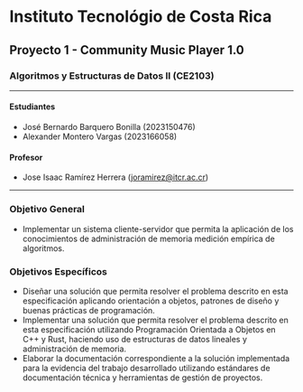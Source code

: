 # Instituto Tecnológio de Costa Rica

## Proyecto 1 - Community Music Player 1.0

### Algoritmos y Estructuras de Datos II (CE2103)

---

#### Estudiantes

- José Bernardo Barquero Bonilla (2023150476)
- Alexander Montero Vargas (2023166058)

#### Profesor

- Jose Isaac Ramírez Herrera (<joramirez@itcr.ac.cr>)

---

### Objetivo General

- Implementar un sistema cliente-servidor que permita la aplicación de los conocimientos de administración de memoria medición empírica de algoritmos.

### Objetivos Específicos

- Diseñar una solución que permita resolver el problema descrito en esta especificación aplicando orientación a objetos, patrones de diseño y buenas prácticas de programación.
- Implementar una solución que permita resolver el problema descrito en esta especificación utilizando Programación Orientada a Objetos en C++ y Rust, haciendo uso de estructuras de datos lineales y administración de memoria.
- Elaborar la documentación correspondiente a la solución implementada para la evidencia del trabajo desarrollado utilizando estándares de documentación técnica y herramientas de gestión de proyectos.
